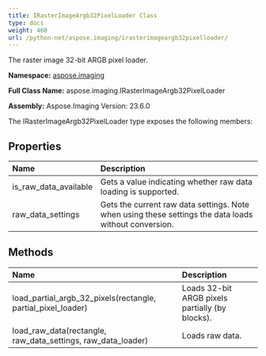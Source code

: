 ```yaml
---
title: IRasterImageArgb32PixelLoader Class
type: docs
weight: 460
url: /python-net/aspose.imaging/irasterimageargb32pixelloader/
---
```


The raster image 32-bit ARGB pixel loader.

**Namespace:** [aspose.imaging](/imaging/python-net/aspose.imaging/)

**Full Class Name:** aspose.imaging.IRasterImageArgb32PixelLoader

**Assembly:**  Aspose.Imaging Version: 23.6.0

The IRasterImageArgb32PixelLoader type exposes the following members:
## **Properties**
|**Name**|**Description**|
| :- | :- |
|is_raw_data_available|Gets a value indicating whether raw data loading is supported.|
|raw_data_settings|Gets the current raw data settings. Note when using these settings the data loads without conversion.|
## **Methods**
|**Name**|**Description**|
| :- | :- |
|load_partial_argb_32_pixels(rectangle, partial_pixel_loader)|Loads 32-bit ARGB pixels partially (by blocks).|
|load_raw_data(rectangle, raw_data_settings, raw_data_loader)|Loads raw data.|
